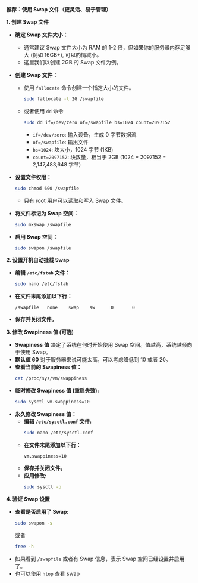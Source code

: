 **推荐：使用 Swap 文件（更灵活、易于管理）**

**1. 创建 Swap 文件**

   * **确定 Swap 文件大小：**
      * 通常建议 Swap 文件大小为 RAM 的 1-2 倍，但如果你的服务器内存足够大 (例如 16GB+), 可以酌情减小。
      * 这里我们以创建 2GB 的 Swap 文件为例。
   * **创建 Swap 文件：**
     * 使用 `fallocate` 命令创建一个指定大小的文件。
       ```bash
       sudo fallocate -l 2G /swapfile
       ```
     * 或者使用 `dd` 命令
       ```bash
       sudo dd if=/dev/zero of=/swapfile bs=1024 count=2097152
       ```
       * `if=/dev/zero`: 输入设备，生成 0 字节数据流
       * `of=/swapfile`: 输出文件
       * `bs=1024`: 块大小，1024 字节 (1KB)
       * `count=2097152`: 块数量，相当于 2GB (1024 * 2097152 = 2,147,483,648 字节)

   * **设置文件权限：**
     ```bash
     sudo chmod 600 /swapfile
     ```
     * 只有 root 用户可以读取和写入 Swap 文件。

   * **将文件标记为 Swap 空间：**
     ```bash
     sudo mkswap /swapfile
     ```

   * **启用 Swap 空间：**
     ```bash
     sudo swapon /swapfile
     ```

**2. 设置开机自动挂载 Swap**

   * **编辑 `/etc/fstab` 文件：**
     ```bash
     sudo nano /etc/fstab
     ```
   * **在文件末尾添加以下行：**
     ```
     /swapfile   none    swap    sw      0       0
     ```
   * **保存并关闭文件。**

**3. 修改 Swapiness 值 (可选)**

   * **Swapiness 值** 决定了系统在何时开始使用 Swap 空间。值越高，系统越倾向于使用 Swap。
   * **默认值 60** 对于服务器来说可能太高，可以考虑降低到 10 或者 20。
   * **查看当前的 Swapiness 值：**
     ```bash
     cat /proc/sys/vm/swappiness
     ```
   * **临时修改 Swapiness 值 (重启失效):**
     ```bash
     sudo sysctl vm.swappiness=10
     ```
   * **永久修改 Swapiness 值：**
     * **编辑 `/etc/sysctl.conf` 文件:**
       ```bash
       sudo nano /etc/sysctl.conf
       ```
     * **在文件末尾添加以下行：**
       ```
       vm.swappiness=10
       ```
     * **保存并关闭文件。**
     * **应用修改:**
       ```bash
       sudo sysctl -p
       ```

**4. 验证 Swap 设置**

   * **查看是否启用了 Swap:**
     ```bash
     sudo swapon -s
     ```
     或者
     ```bash
     free -h
     ```
   * 如果看到 `/swapfile` 或者有 Swap 信息，表示 Swap 空间已经设置并启用了。
   * 也可以使用 `htop` 查看 swap
